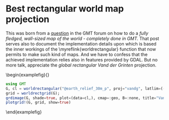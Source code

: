 # Best rectangular world map projection

This was born from a [question](https://forum.generic-mapping-tools.org/t/best-projection-for-rectangular-world-map/3715)
in the GMT forum on how to do a *fully fledged, wall-sized map of the world - completely done in GMT.*
That post serves also to document the implementation details upon which is based the inner workings of the
\myreflink{worldrectangular} function that now permits to make such kind of maps. And we have to confess that the achieved implementation relies also in features provided by GDAL. But no more talk, appreciate the *global rectangular Vand der Grinten*
projection.


\begin{examplefig}{}
```julia
using GMT
G, cl = worldrectangular("@earth_relief_30m_p", proj="vandg", latlim=(-70,85), coast=true);
grid = worldrectgrid(G);
grdimage(G, shade=true, plot=(data=cl,), cmap=:geo, B=:none, title="Van der Grinten")
plotgrid!(G, grid, show=true)
```
\end{examplefig}
